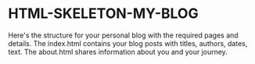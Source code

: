 # HTML-SKELETON-MY-BLOG

Here's the structure for your personal blog with the required pages and details. The index.html contains your blog posts with titles, authors, dates, text. The about.html shares information about you and your journey.
